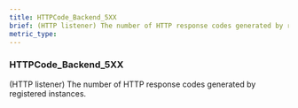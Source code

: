 ```yaml
---
title: HTTPCode_Backend_5XX
brief: (HTTP listener) The number of HTTP response codes generated by registered instances.
metric_type:
---
```

### HTTPCode_Backend_5XX

(HTTP listener) The number of HTTP response codes generated by registered instances.

